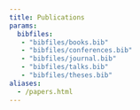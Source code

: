 ```yaml
---
title: Publications
params: 
  bibfiles: 
   - "bibfiles/books.bib"
   - "bibfiles/conferences.bib"
   - "bibfiles/journal.bib"
   - "bibfiles/talks.bib"
   - "bibfiles/theses.bib"
aliases:
  - /papers.html
---
```

